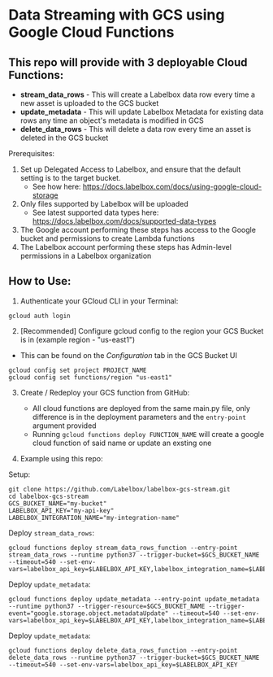 # Data Streaming with GCS using Google Cloud Functions

## This repo will provide with 3 deployable Cloud Functions:
 * **stream_data_rows** - This will create a Labelbox data row every time a new asset is uploaded to the GCS bucket
 * **update_metadata** - This will update Labelbox Metadata for existing data rows any time an object's metadata is modified in GCS
 * **delete_data_rows** - This will delete a data row every time an asset is deleted in the GCS bucket


Prerequisites:
1. Set up Delegated Access to Labelbox, and ensure that the default setting is to the target bucket.
    * See how here: https://docs.labelbox.com/docs/using-google-cloud-storage 
2. Only files supported by Labelbox will be uploaded
    * See latest supported data types here: https://docs.labelbox.com/docs/supported-data-types
3. The Google account performing these steps has access to the Google bucket and permissions to create Lambda functions
4. The Labelbox account performing these steps has Admin-level permissions in a Labelbox organization

## How to Use:
1. Authenticate your GCloud CLI in your Terminal:
```
gcloud auth login
```
2. [Recommended] Configure gcloud config to the region your GCS Bucket is in (example region - "us-east1")
* This can be found on the *Configuration* tab in the GCS Bucket UI
```
gcloud config set project PROJECT_NAME
gcloud config set functions/region "us-east1"
```
3. Create / Redeploy your GCS function from GitHub:
    * All cloud functions are deployed from the same main.py file, only difference is in the deployment parameters and the ```entry-point``` argument provided
    * Running ```gcloud functions deploy FUNCTION_NAME``` will create a google cloud function of said name or update an exsting one

4. Example using this repo:

Setup:
```
git clone https://github.com/Labelbox/labelbox-gcs-stream.git
cd labelbox-gcs-stream
GCS_BUCKET_NAME="my-bucket"
LABELBOX_API_KEY="my-api-key"
LABELBOX_INTEGRATION_NAME="my-integration-name"
```
Deploy ```stream_data_rows```:
```
gcloud functions deploy stream_data_rows_function --entry-point stream_data_rows --runtime python37 --trigger-bucket=$GCS_BUCKET_NAME --timeout=540 --set-env-vars=labelbox_api_key=$LABELBOX_API_KEY,labelbox_integration_name=$LABELBOX_INTEGRATION_NAME
```
Deploy ```update_metadata```:
```
gcloud functions deploy update_metadata --entry-point update_metadata --runtime python37 --trigger-resource=$GCS_BUCKET_NAME --trigger-event="google.storage.object.metadataUpdate" --timeout=540 --set-env-vars=labelbox_api_key=$LABELBOX_API_KEY,labelbox_integration_name=$LABELBOX_INTEGRATION_NAME
```
Deploy ```update_metadata```:
```
gcloud functions deploy delete_data_rows_function --entry-point delete_data_rows --runtime python37 --trigger-bucket=$GCS_BUCKET_NAME --timeout=540 --set-env-vars=labelbox_api_key=$LABELBOX_API_KEY
```
